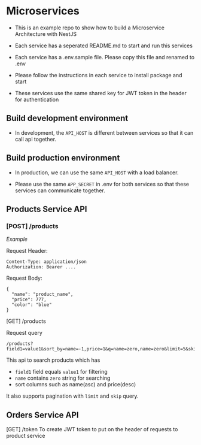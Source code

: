 # Microservices

- This is an example repo to show how to build a Microservice Architecture with NestJS

- Each service has a seperated README.md to start and run this services

- Each service has a .env.sample file. Please copy this file and renamed to .env

- Please follow the instructions in each service to install package and start

- These services use the same shared key for JWT token in the header for authentication

## Build development environment

- In development, the `API_HOST` is different between services so that it can call api together.

## Build production environment

- In production, we can use the same `API_HOST` with a load balancer.

- Please use the same `APP_SECRET` in .env for both services so that these services can communicate together.

## Products Service API

### [POST] /products
*Example*

Request Header: 
```
Content-Type: application/json
Authorization: Bearer ....
```

Request Body:
```
{
  "name": "product_name",
  "price": 777,
  "color": "blue"
}
```

[GET] /products

Request query
```
/products?field1=value1&sort_by=name=-1,price=1&q=name=zero,name=zero&limit=5&skip=6
```

This api to search products which has 
- `field1` field equals `value1` for filtering
- `name` contains `zero` string for searching
- sort columns such as name(asc) and price(desc)

It also supports pagination with `limit` and `skip` query.

## Orders Service API

[GET] /token
To create JWT token to put on the header of requests to product service

